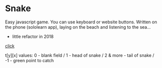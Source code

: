 # Snake
Easy javascript game. You can use keyboard or website buttons.
Written on the phone (sololearn app), laying on the beach and listening to the sea...
+ little refactor in 2018

<a target="_blank" href="http://rafalrudko.com/code/snake/">click</a>

t[y][x] values:
0 - blank field / 1 - head of snake / 2 & more - tail of snake / -1 - green point to catch
